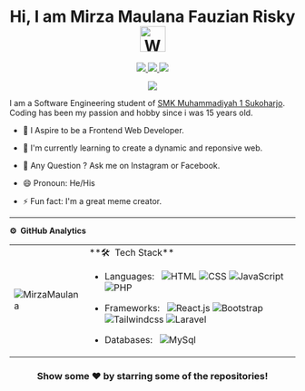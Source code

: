 
<!--![](https://github.com/imKashyap/imKashyap/blob/master/banner.png)-->
<p align="center"> <h1 align="center"> Hi, I am Mirza Maulana Fauzian Risky <img src="https://raw.githubusercontent.com/nixin72/nixin72/master/wave.gif" 
         alt="Waving hand animated gif"
         height="45"
         width="45" /></h1> </p>
<p align="center">
<a href="https://web.facebook.com/profile.php?id=100058546485490"><img src="https://img.shields.io/badge/Facebook-1DA1F2?style=for-the-badge&logo=facebook&logoColor=white"/> </a>
<a href="https://www.instagram.com/miirzaa9_/"><img src="https://img.shields.io/badge/Instagram-E4405F?style=for-the-badge&logo=instagram&logoColor=white"/> </a>
<a href="aoriexd@gmail.com"><img src="https://img.shields.io/badge/Gmail-D14836?style=for-the-badge&logo=gmail&logoColor=white"/> </a>
</p>

<p align="center"> <img src="https://komarev.com/ghpvc/?username=MirzaMaulana&label=Profile%20Visits&color=blue&style=plastic%22%20alt=%22MirzaMaulana" /> </p>

 <p>I am a Software Engineering student of <a href="https://smkmuh1-skh.sch.id/">SMK Muhammadiyah 1 Sukoharjo</a>. Coding has been my passion and hobby since i was 15 years old.</p>

- 🔭 I Aspire to be a Frontend Web Developer.

- 🌱 I'm currently learning to create a dynamic and reponsive web.

- 💬 Any Question ? Ask me on Instagram or Facebook.

- 😄 Pronoun: He/His

- ⚡ Fun fact: I'm a great meme creator. 

***
**⚙️ &nbsp;GitHub Analytics**
<table style="width:100%">
  <tr>
    <td> <img src="https://github-readme-stats.vercel.app/api?username=MirzaMaulana&show_icons=true&theme=dark&locale=en&hide_border=true" alt="MirzaMaulana" /></td>
    <td>
    **🛠 &nbsp;Tech Stack**

- Languages: &nbsp;
  ![HTML](https://img.shields.io/badge/-HTML-333333?style=flat&logo=HTML5)
  ![CSS](https://img.shields.io/badge/-CSS-333333?style=flat&logo=CSS3&logoColor=1572B6)
  ![JavaScript](https://img.shields.io/badge/-JavaScript-333333?style=flat&logo=javascript)
  ![PHP](https://img.shields.io/badge/-PHP-333333?style=flat&logo=Php)

- Frameworks: &nbsp;
  ![React.js](https://img.shields.io/badge/-React.js-333333?style=flat&logo=react&logoColor=007ACC)
  ![Bootstrap](https://img.shields.io/badge/-Bootstrap-333333?style=flat&logo=bootstrap&logoColor=563D7C)
  ![Tailwindcss](https://img.shields.io/badge/-Tailwindcss-333333?style=flat&logo=tailwindcss&logoColor=skyblue)
  ![Laravel](https://img.shields.io/badge/-Laravel-333333?style=flat&logo=Laravel)

- Databases:  &nbsp;
  ![MySql](https://img.shields.io/badge/-MySql-333333?style=flat&logo=mysql)
    </td>
  </tr>
</table>

<div align="center">

### Show some ❤️ by starring some of the repositories!

</div>
